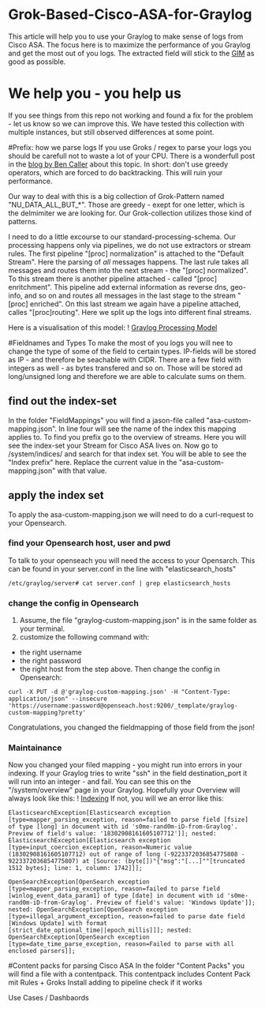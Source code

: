 # Grok-Based-Cisco-ASA-for-Graylog
This article will help you to use your Graylog to make sense of logs from Cisco ASA.
The focus here is to maximize the performance of you Graylog and get the most out of you logs. The extracted field will stick to the [GIM](https://schema.graylog.org/en/stable/) as good as possible. 

# We help you - you help us
If you see things from this repo not working and found a fix for the problem - let us know so we can improve this. We have tested this collection with multiple instances, but still observed differences at some point.
	

#Prefix: how we parse logs
If you use Groks / regex to parse your logs you should be carefull not to waste a lot of your CPU. There is a wonderfull post in the [blog by Ben Caller](https://blog.doyensec.com/2021/03/11/regexploit.html) about this topic. In short: don't use greedy operators, which are forced to do backtracking. This will ruin your performance.

Our way to deal with this is a big collection of Grok-Pattern named "NU\_DATA\_ALL\_BUT\_*". Those are greedy - exept for one letter, which is the delmimiter we are looking for. Our Grok-collection utilizes those kind of patterns.

I need to do a little excourse to our standard-processing-schema. Our processing happens only via pipelines, we do not use extractors or stream rules.
The first pipeline "\[proc\] normalization" is attached to the "Default Stream". Here the parsing of _all_ messages happens. The last rule takes all messages and routes them into the next stream - the "[proc] normalized". To this stream there is another pipeline attached - called "[proc] enritchment". This pipeline add external information as reverse dns, geo-info, and so on and routes all messages in the last stage to the stream "[proc] enriched". On this last stream we again have a pipeline attached, calles "[proc]routing". Here we split up the logs into different final streams.

Here is a visualisation of this model:
! [Graylog Processing Model](Images/Processing-Model.png)

#Fieldnames and Types
To make the most of you logs you will nee to change the type of some of the field to certain types. IP-fields will be stored as IP - and therefore be seachable with CIDR. There are a few field with integers as well - as bytes transfered and so on. Those will be stored ad long/unsigned long and therefore we are able to calculate sums on them.

## find out the index-set
In the folder "FieldMappings" you will find a jason-file called "asa-custom-mapping.json". In line four will see the name of the index this mapping applies to. To find you prefix go to the overview of streams. Here you will see the index-set your Stream for Cisco ASA lives on. Now go to /system/indices/ and search for that index set. You will be able to see the "Index prefix" here. Replace the current value in the "asa-custom-mapping.json" with that value.

## apply the index set
To apply the asa-custom-mapping.json we will need to do a curl-request to your Opensearch. 
### find your Opensearch host, user and pwd
To talk to your openseach you will need the access to your Opensarch. This can be found in your server.conf in the line with "elasticsearch_hosts"
```
/etc/graylog/server# cat server.conf | grep elasticsearch_hosts
```

### change the config in Opensearch
1) Assume, the file "graylog-custom-mapping.json" is in the same folder as your terminal.
2) customize the following command with: 
* the right username
* the right password
* the right host
from the step above. Then change the config in Opensearch:
```
curl -X PUT -d @'graylog-custom-mapping.json' -H "Content-Type: application/json" --insecure 'https://username:password@openseach.host:9200/_template/graylog-custom-mapping?pretty'
```
Congratulations, you changed the fieldmapping of those field from the json!

### Maintainance
Now you changed your filed mapping - you might run into errors in your indexing. If your Graylog tries to write "ssh" in the field destination_port it will run into an integer - and fail. You can see this on the "/system/overview" page in your Graylog. Hopefully your Overview will always look like this:
! [Indexing](Images/Indexing_Error.png)
If not, you will we an error like this:
```
ElasticsearchException[Elasticsearch exception [type=mapper_parsing_exception, reason=failed to parse field [fsize] of type [long] in document with id 's0me-rand0m-iD-from-Graylog'. Preview of field's value: '18302908161605107712']]; nested: ElasticsearchException[Elasticsearch exception [type=input_coercion_exception, reason=Numeric value (18302908161605107712) out of range of long (-9223372036854775808 - 9223372036854775807) at [Source: (byte[])"{"msg":"[...]""[truncated 1512 bytes]; line: 1, column: 1742]]];

OpenSearchException[OpenSearch exception [type=mapper_parsing_exception, reason=failed to parse field [winlog_event_data_param1] of type [date] in document with id 's0me-rand0m-iD-from-Graylog'. Preview of field's value: 'Windows Update']]; nested: OpenSearchException[OpenSearch exception [type=illegal_argument_exception, reason=failed to parse date field [Windows Update] with format [strict_date_optional_time||epoch_millis]]]; nested: OpenSearchException[OpenSearch exception [type=date_time_parse_exception, reason=Failed to parse with all enclosed parsers]];
```

#Content packs for parsing Cisco ASA
In the folder "Content Packs" you will find a file with a contentpack. This contentpack includes
	Content Pack mit Rules + Groks
	Install
	adding to pipeline
	check if it works

Use Cases / Dashbaords
	
	
	
	
	
	
